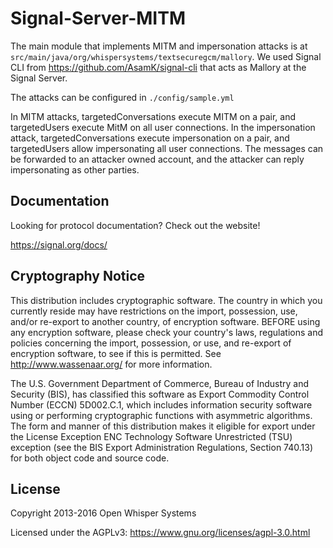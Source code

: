 Signal-Server-MITM
=================
The main module that implements MITM and impersonation attacks is at `src/main/java/org/whispersystems/textsecuregcm/mallory`. 
We used Signal CLI from https://github.com/AsamK/signal-cli that acts as Mallory at the Signal Server.

The attacks can be configured in `./config/sample.yml` 

In MITM attacks, targetedConversations execute MITM on a pair, and targetedUsers execute MitM on all user connections. 
In the impersonation attack, targetedConversations execute impersonation on a pair, and targetedUsers allow impersonating all user connections. The messages can be forwarded to an attacker owned account, and the attacker can reply impersonating as other parties.


Documentation
-------------

Looking for protocol documentation? Check out the website!

https://signal.org/docs/

Cryptography Notice
------------

This distribution includes cryptographic software. The country in which you currently reside may have restrictions on the import, possession, use, and/or re-export to another country, of encryption software.
BEFORE using any encryption software, please check your country's laws, regulations and policies concerning the import, possession, or use, and re-export of encryption software, to see if this is permitted.
See <http://www.wassenaar.org/> for more information.

The U.S. Government Department of Commerce, Bureau of Industry and Security (BIS), has classified this software as Export Commodity Control Number (ECCN) 5D002.C.1, which includes information security software using or performing cryptographic functions with asymmetric algorithms.
The form and manner of this distribution makes it eligible for export under the License Exception ENC Technology Software Unrestricted (TSU) exception (see the BIS Export Administration Regulations, Section 740.13) for both object code and source code.

License
---------------------

Copyright 2013-2016 Open Whisper Systems

Licensed under the AGPLv3: https://www.gnu.org/licenses/agpl-3.0.html
